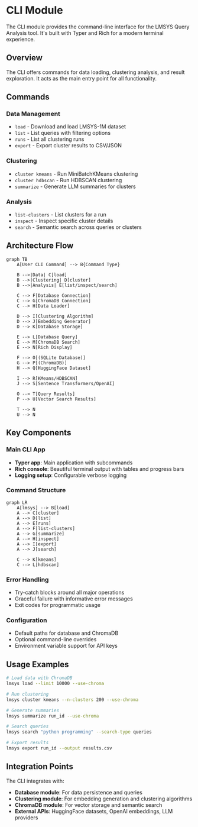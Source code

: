 # CLI Module

The CLI module provides the command-line interface for the LMSYS Query Analysis tool. It's built with Typer and Rich for a modern terminal experience.

## Overview

The CLI offers commands for data loading, clustering analysis, and result exploration. It acts as the main entry point for all functionality.

## Commands

### Data Management
- `load` - Download and load LMSYS-1M dataset
- `list` - List queries with filtering options
- `runs` - List all clustering runs
- `export` - Export cluster results to CSV/JSON

### Clustering
- `cluster kmeans` - Run MiniBatchKMeans clustering
- `cluster hdbscan` - Run HDBSCAN clustering
- `summarize` - Generate LLM summaries for clusters

### Analysis
- `list-clusters` - List clusters for a run
- `inspect` - Inspect specific cluster details
- `search` - Semantic search across queries or clusters

## Architecture Flow

```mermaid
graph TB
    A[User CLI Command] --> B{Command Type}
    
    B -->|Data| C[load]
    B -->|Clustering| D[cluster]
    B -->|Analysis| E[list/inspect/search]
    
    C --> F[Database Connection]
    C --> G[ChromaDB Connection]
    C --> H[Data Loader]
    
    D --> I[Clustering Algorithm]
    D --> J[Embedding Generator]
    D --> K[Database Storage]
    
    E --> L[Database Query]
    E --> M[ChromaDB Search]
    E --> N[Rich Display]
    
    F --> O[(SQLite Database)]
    G --> P[(ChromaDB)]
    H --> Q[HuggingFace Dataset]
    
    I --> R[KMeans/HDBSCAN]
    J --> S[Sentence Transformers/OpenAI]
    
    O --> T[Query Results]
    P --> U[Vector Search Results]
    
    T --> N
    U --> N
```

## Key Components

### Main CLI App
- **Typer app**: Main application with subcommands
- **Rich console**: Beautiful terminal output with tables and progress bars
- **Logging setup**: Configurable verbose logging

### Command Structure
```mermaid
graph LR
    A[lmsys] --> B[load]
    A --> C[cluster]
    A --> D[list]
    A --> E[runs]
    A --> F[list-clusters]
    A --> G[summarize]
    A --> H[inspect]
    A --> I[export]
    A --> J[search]
    
    C --> K[kmeans]
    C --> L[hdbscan]
```

### Error Handling
- Try-catch blocks around all major operations
- Graceful failure with informative error messages
- Exit codes for programmatic usage

### Configuration
- Default paths for database and ChromaDB
- Optional command-line overrides
- Environment variable support for API keys

## Usage Examples

```bash
# Load data with ChromaDB
lmsys load --limit 10000 --use-chroma

# Run clustering
lmsys cluster kmeans --n-clusters 200 --use-chroma

# Generate summaries
lmsys summarize run_id --use-chroma

# Search queries
lmsys search "python programming" --search-type queries

# Export results
lmsys export run_id --output results.csv
```

## Integration Points

The CLI integrates with:
- **Database module**: For data persistence and queries
- **Clustering module**: For embedding generation and clustering algorithms
- **ChromaDB module**: For vector storage and semantic search
- **External APIs**: HuggingFace datasets, OpenAI embeddings, LLM providers
